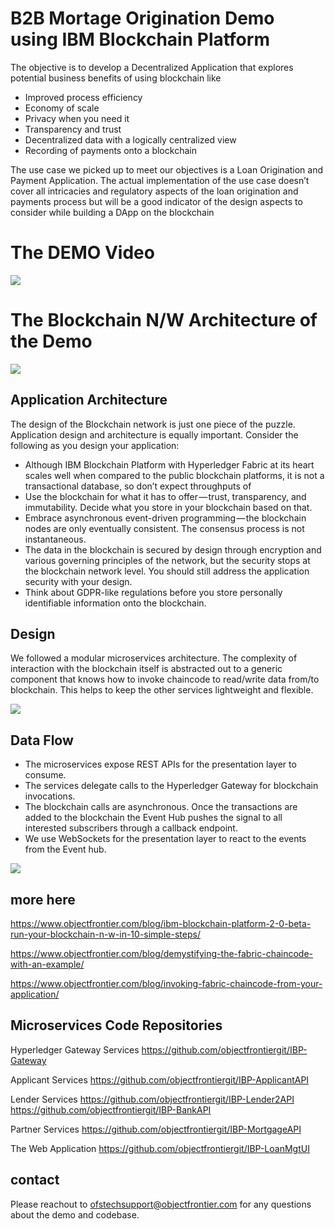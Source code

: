 # B2B Mortage Origination Demo using IBM Blockchain Platform

The objective is to develop a Decentralized Application that explores potential business benefits of using blockchain like

-   Improved process efficiency
-   Economy of scale
-   Privacy when you need it
-   Transparency and trust
-   Decentralized data with a logically centralized view
-   Recording of payments onto a blockchain

The use case we picked up to meet our objectives is a Loan Origination and Payment Application. The actual implementation of the use case doesn’t cover all intricacies and regulatory aspects of the loan origination and payments process but will be a good indicator of the design aspects to consider while building a DApp on the blockchain
# The DEMO Video

[![](http://img.youtube.com/vi/w2GT9wH-S3o/0.jpg)](http://www.youtube.com/watch?v=w2GT9wH-S3o "")

# The Blockchain N/W Architecture of the Demo

![](https://lh6.googleusercontent.com/YVc-fNbv4L9WOcwe3IoTBOH_8I7D9SyBUuUrQZCRSalWgduXV9dd6Hf65PAqlW0nIPFjOHxQHd1KDEPMlMbrjztFRlGwyGs_A4MgLgInJd1FLLlD0iDOWoQZm-m-rulcbhs1tzv-)

## Application Architecture

The design of the Blockchain network is just one piece of the puzzle. Application design and architecture is equally important. Consider the following as you design your application:

-   Although IBM Blockchain Platform with Hyperledger Fabric at its heart scales well when compared to the public blockchain platforms, it is not a transactional database, so don’t expect throughputs of 
-   Use the blockchain for what it has to offer — trust, transparency, and immutability. Decide what you store in your blockchain based on that.
-   Embrace asynchronous event-driven programming — the blockchain nodes are only eventually consistent. The consensus process is not instantaneous.
-   The data in the blockchain is secured by design through encryption and various governing principles of the network, but the security stops at the blockchain network level. You should still address the application security with your design.
-   Think about GDPR-like regulations before you store personally identifiable information onto the blockchain.

## Design

We followed a modular microservices architecture. The complexity of interaction with the blockchain itself is abstracted out to a generic component that knows how to invoke chaincode to read/write data from/to blockchain. This helps to keep the other services lightweight and flexible.

![](https://lh3.googleusercontent.com/gsV3mqDKp5GPZ-07hC4se-RUp8wOq4Ezm6RNdsamDLZlHkfolXzZ39bJWhrsxU1MIkLgdmQpOsmV1K2UMkRRPUBAojfBtm7Z8-vhNvqPriHg0PYtKVE4F0AFSl0GqR-WB4LFH7UO)

## Data Flow

-   The microservices expose REST APIs for the presentation layer to consume.
-   The services delegate calls to the Hyperledger Gateway for blockchain invocations.
-   The blockchain calls are asynchronous. Once the transactions are added to the blockchain the Event Hub pushes the signal to all interested subscribers through a callback endpoint.
-   We use WebSockets for the presentation layer to react to the events from the Event hub.

![](https://lh5.googleusercontent.com/Eh80OvHl9ZIPP322cnP3Y92NQqN_xNr1aZg4KMDWVheNLQwvds-FQu7Kuki5CIglyyv3aeD6Ct0Kg1PVtp-9X3iIE2aU2I4DfsxAKGN57LtaDaiQDLvYmaESoua71t-TQPuNABvT)

## more here
https://www.objectfrontier.com/blog/ibm-blockchain-platform-2-0-beta-run-your-blockchain-n-w-in-10-simple-steps/

https://www.objectfrontier.com/blog/demystifying-the-fabric-chaincode-with-an-example/

https://www.objectfrontier.com/blog/invoking-fabric-chaincode-from-your-application/

## Microservices Code Repositories

Hyperledger Gateway Services https://github.com/objectfrontiergit/IBP-Gateway 

Applicant Services
https://github.com/objectfrontiergit/IBP-ApplicantAPI

Lender Services
https://github.com/objectfrontiergit/IBP-Lender2API
https://github.com/objectfrontiergit/IBP-BankAPI

Partner Services
https://github.com/objectfrontiergit/IBP-MortgageAPI

The Web Application
https://github.com/objectfrontiergit/IBP-LoanMgtUI

## contact
Please reachout to ofstechsupport@objectfrontier.com for any questions about the demo and codebase.
